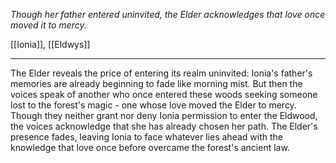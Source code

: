 *Though her father entered uninvited, the Elder acknowledges that love once moved it to mercy.*

[[Ionia]], [[Eldwys]]

---

The Elder reveals the price of entering its realm uninvited: Ionia's father's memories are already beginning to fade like morning mist. But then the voices speak of another who once entered these woods seeking someone lost to the forest's magic - one whose love moved the Elder to mercy. Though they neither grant nor deny Ionia permission to enter the Eldwood, the voices acknowledge that she has already chosen her path. The Elder's presence fades, leaving Ionia to face whatever lies ahead with the knowledge that love once before overcame the forest's ancient law.